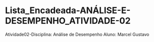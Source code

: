 # Lista_Encadeada-ANÁLISE-E-DESEMPENHO_ATIVIDADE-02
 Atividade02-Disciplina: Análise de Desempenho
 Aluno: Marcel Gustavo 
